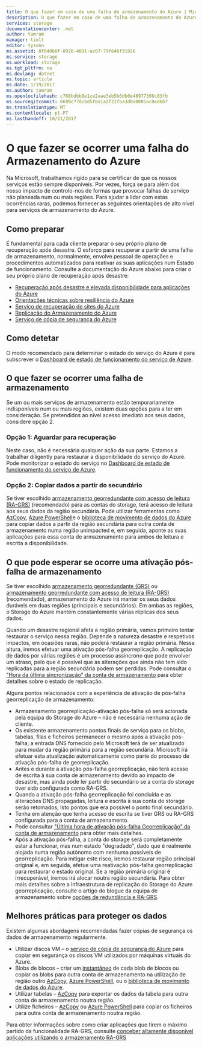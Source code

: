 ```yaml
---
title: O que fazer em caso de uma falha de armazenamento do Azure | Microsoft Docs
description: O que fazer em caso de uma falha de armazenamento do Azure
services: storage
documentationcenter: .net
author: tamram
manager: timlt
editor: tysonn
ms.assetid: 8f040b0f-8926-4831-ac07-79f646f31926
ms.service: storage
ms.workload: storage
ms.tgt_pltfrm: na
ms.devlang: dotnet
ms.topic: article
ms.date: 1/19/2017
ms.author: tamram
ms.openlocfilehash: c768bdbb8e1ce2aae3eb5b6db0e48977366c83fb
ms.sourcegitcommit: 6699c77dcbd5f8a1a2f21fba3d0a0005ac9ed6b7
ms.translationtype: MT
ms.contentlocale: pt-PT
ms.lasthandoff: 10/11/2017
---
```

# <a name="what-to-do-if-an-azure-storage-outage-occurs"></a>O que fazer se ocorrer uma falha do Armazenamento do Azure
Na Microsoft, trabalhamos rígido para se certificar de que os nossos serviços estão sempre disponíveis. Por vezes, força se para além dos nosso impacto de controlo-nos de formas que provocar falhas de serviço não planeada num ou mais regiões. Para ajudar a lidar com estas ocorrências raras, podemos fornecer as seguintes orientações de alto nível para serviços de armazenamento do Azure.

## <a name="how-to-prepare"></a>Como preparar
É fundamental para cada cliente preparar o seu próprio plano de recuperação após desastre. O esforço para recuperar a partir de uma falha de armazenamento, normalmente, envolve pessoal de operações e procedimentos automatizados para reativar as suas aplicações num Estado de funcionamento. Consulte a documentação do Azure abaixo para criar o seu próprio plano de recuperação após desastre:

* [Recuperação após desastre e elevada disponibilidade para aplicações do Azure](/azure/architecture/resiliency/disaster-recovery-high-availability-azure-applications.md)
* [Orientações técnicas sobre resiliência do Azure](/azure/architecture/resiliency.md)
* [Serviço de recuperação de sites do Azure](https://azure.microsoft.com/services/site-recovery/)
* [Replicação do Armazenamento do Azure](storage-redundancy.md)
* [Serviço de cópia de segurança do Azure](https://azure.microsoft.com/services/backup/)

## <a name="how-to-detect"></a>Como detetar
O modo recomendado para determinar o estado do serviço do Azure é para subscrever o [Dashboard de estado de funcionamento do serviço de Azure](https://azure.microsoft.com/status/).

## <a name="what-to-do-if-a-storage-outage-occurs"></a>O que fazer se ocorrer uma falha de armazenamento
Se um ou mais serviços de armazenamento estão temporariamente indisponíveis num ou mais regiões, existem duas opções para a ter em consideração. Se pretendidos ao nível acesso imediato aos seus dados, considere opção 2.

### <a name="option-1-wait-for-recovery"></a>Opção 1: Aguardar para recuperação
Neste caso, não é necessária qualquer ação da sua parte. Estamos a trabalhar diligently para restaurar a disponibilidade do serviço do Azure. Pode monitorizar o estado do serviço no [Dashboard de estado de funcionamento do serviço de Azure](https://azure.microsoft.com/status/).

### <a name="option-2-copy-data-from-secondary"></a>Opção 2: Copiar dados a partir do secundário
Se tiver escolhido [armazenamento georredundante com acesso de leitura (RA-GRS)](storage-redundancy.md#read-access-geo-redundant-storage) (recomendado) para as contas do storage, terá acesso de leitura aos seus dados da região secundária. Pode utilizar ferramentas como [AzCopy](storage-use-azcopy.md), [Azure PowerShell](storage-powershell-guide-full.md)e o [biblioteca de movimento de dados do Azure](https://azure.microsoft.com/blog/introducing-azure-storage-data-movement-library-preview-2/) para copiar dados a partir da região secundária para outra conta de armazenamento numa região unimpacted e, em seguida, aponte as suas aplicações para essa conta de armazenamento para ambos de leitura e escrita a disponibilidade.

## <a name="what-to-expect-if-a-storage-failover-occurs"></a>O que pode esperar se ocorre uma ativação pós-falha de armazenamento
Se tiver escolhido [armazenamento georredundante (GRS)](storage-redundancy.md#geo-redundant-storage) ou [armazenamento georredundante com acesso de leitura (RA-GRS)](storage-redundancy.md#read-access-geo-redundant-storage) (recomendado), armazenamento do Azure irá manter os seus dados duráveis em duas regiões (principais e secundários). Em ambas as regiões, o Storage do Azure mantém constantemente várias réplicas dos seus dados.

Quando um desastre regional afeta a região primária, vamos primeiro tentar restaurar o serviço nessa região. Depende a natureza desastre e respetivos impactos, em ocasiões raras, não poderá restaurar a região primária. Nessa altura, iremos efetuar uma ativação pós-falha georreplicação. A replicação de dados por várias regiões é um processo assíncrono que pode envolver um atraso, pelo que é possível que as alterações que ainda não tem sido replicadas para a região secundária podem ser perdidas. Pode consultar o ["Hora da última sincronização" da conta de armazenamento](https://blogs.msdn.microsoft.com/windowsazurestorage/2013/12/11/windows-azure-storage-redundancy-options-and-read-access-geo-redundant-storage/) para obter detalhes sobre o estado de replicação.

Alguns pontos relacionados com a experiência de ativação de pós-falha georreplicação de armazenamento:

* Armazenamento georreplicação-ativação pós-falha só será acionada pela equipa do Storage do Azure – não é necessária nenhuma ação de cliente.
* Os existente armazenamento pontos finais de serviço para os blobs, tabelas, filas e ficheiros permanecer o mesmo após a ativação pós-falha; a entrada DNS fornecido pelo Microsoft terá de ser atualizado para mudar da região primária para a região secundária.  Microsoft irá efetuar esta atualização automaticamente como parte do processo de ativação pós-falha de georreplicação.
* Antes e durante a ativação pós-falha georreplicação, não terá acesso de escrita à sua conta de armazenamento devido ao impacto de desastre, mas ainda pode ler partir do secundário se a conta do storage tiver sido configurada como RA-GRS.
* Quando a ativação pós-falha georreplicação foi concluída e as alterações DNS propagadas, leitura e escrita à sua conta do storage serão retomados; Isto pontos que era possível o ponto final secundário. 
* Tenha em atenção que tenha acesso de escrita se tiver GRS ou RA-GRS configurada para a conta de armazenamento. 
* Pode consultar ["Última hora de ativação pós-falha Georreplicação" da conta de armazenamento](https://msdn.microsoft.com/library/azure/ee460802.aspx) para obter mais detalhes.
* Após a ativação pós-falha, a conta do storage será completamente estar a funcionar, mas num estado "degradado", dado que é realmente alojada numa região autónomo com nenhuma possíveis de georreplicação. Para mitigar este risco, iremos restaurar região principal original e, em seguida, efetue uma reativação pós-falha georreplicação para restaurar o estado original. Se a região primária original é irrecuperável, iremos irá alocar noutra região secundária.
  Para obter mais detalhes sobre a infraestrutura de replicação do Storage do Azure georreplicação, consulte o artigo do blogue da equipa de armazenamento sobre [opções de redundância e RA-GRS](https://blogs.msdn.microsoft.com/windowsazurestorage/2013/12/11/windows-azure-storage-redundancy-options-and-read-access-geo-redundant-storage/).

## <a name="best-practices-for-protecting-your-data"></a>Melhores práticas para proteger os dados
Existem algumas abordagens recomendadas fazer cópias de segurança os dados de armazenamento regularmente.

* Utilizar discos VM – o [serviço de cópia de segurança do Azure](https://azure.microsoft.com/services/backup/) para copiar em segurança os discos VM utilizados por máquinas virtuais do Azure.
* Blobs de blocos – criar um [instantâneo](https://msdn.microsoft.com/library/azure/hh488361.aspx) de cada blob de blocos ou copiar os blobs para outra conta de armazenamento na utilização de região outro [AzCopy](storage-use-azcopy.md), [Azure PowerShell](storage-powershell-guide-full.md), ou o [biblioteca de movimento de dados do Azure](https://azure.microsoft.com/blog/introducing-azure-storage-data-movement-library-preview-2/).
* Utilizar tabelas – [AzCopy](storage-use-azcopy.md) para exportar os dados da tabela para outra conta de armazenamento noutra região.
* Utilize ficheiros – [AzCopy](storage-use-azcopy.md) ou [Azure PowerShell](storage-powershell-guide-full.md) para copiar os ficheiros para outra conta de armazenamento noutra região.

Para obter informações sobre como criar aplicações que tirem o máximo partido da funcionalidade RA-GRS, consulte [conceber altamente disponível aplicações utilizando o armazenamento RA-GRS](../storage-designing-ha-apps-with-ragrs.md)

